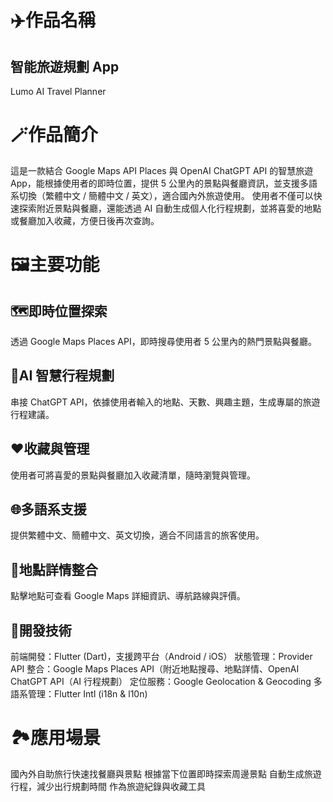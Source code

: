 # ✈️作品名稱
## 智能旅遊規劃 App
Lumo AI Travel Planner

# 🪄作品簡介
這是一款結合 Google Maps API Places 與 OpenAI ChatGPT API 的智慧旅遊 App，能根據使用者的即時位置，提供 5 公里內的景點與餐廳資訊，並支援多語系切換（繁體中文 / 簡體中文 / 英文），適合國內外旅遊使用。
使用者不僅可以快速探索附近景點與餐廳，還能透過 AI 自動生成個人化行程規劃，並將喜愛的地點或餐廳加入收藏，方便日後再次查詢。

# 🖼️主要功能
## 🗺️即時位置探索
透過 Google Maps Places API，即時搜尋使用者 5 公里內的熱門景點與餐廳。

## 🧠AI 智慧行程規劃
串接 ChatGPT API，依據使用者輸入的地點、天數、興趣主題，生成專屬的旅遊行程建議。

## ❤️收藏與管理
使用者可將喜愛的景點與餐廳加入收藏清單，隨時瀏覽與管理。

## 🌐多語系支援
提供繁體中文、簡體中文、英文切換，適合不同語言的旅客使用。

## 🎡地點詳情整合
點擊地點可查看 Google Maps 詳細資訊、導航路線與評價。

## 🌟開發技術
前端開發：Flutter (Dart)，支援跨平台（Android / iOS）
狀態管理：Provider
API 整合：Google Maps Places API（附近地點搜尋、地點詳情、OpenAI ChatGPT API（AI 行程規劃）
定位服務：Google Geolocation & Geocoding
多語系管理：Flutter Intl (i18n & l10n)

# 🏞️應用場景
國內外自助旅行快速找餐廳與景點
根據當下位置即時探索周邊景點
自動生成旅遊行程，減少出行規劃時間
作為旅遊紀錄與收藏工具

